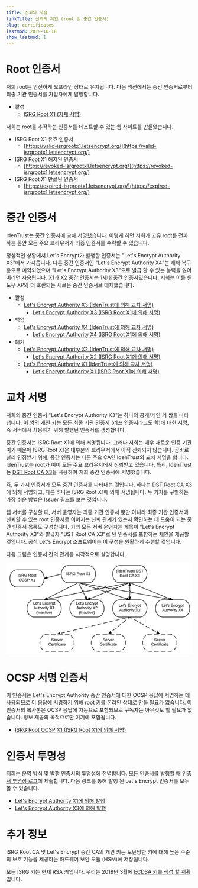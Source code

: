 ```yaml
---
title: 신뢰의 사슬
linkTitle: 신뢰의 체인 (root 및 중간 인증서)
slug: certificates
lastmod: 2019-10-18
show_lastmod: 1
---
```



# Root 인증서

저희 root는 안전하게 오프라인 상태로 유지됩니다. 다음 섹션에서는 중간 인증서로부터 최종 기관 인증서를 가입자에게 발행합니다.

* 활성
  * [ISRG Root X1 (자체 서명)](/certs/isrgrootx1.pem.txt)

저희는 root를 추적하는 인증서를 테스트할 수 있는 웹 사이트를 만들었습니다.

* ISRG Root X1 유효 인증서
  * [https://valid-isrgrootx1.letsencrypt.org/](https://valid-isrgrootx1.letsencrypt.org/)
* ISRG Root X1 해지된 인증서
  * [https://revoked-isrgrootx1.letsencrypt.org/](https://revoked-isrgrootx1.letsencrypt.org/)
* ISRG Root X1 만료된 인증서
  * [https://expired-isrgrootx1.letsencrypt.org/](https://expired-isrgrootx1.letsencrypt.org/)

# 중간 인증서

IdenTrust는 중간 인증서에 교차 서명했습니다. 이렇게 하면 저희가 고유 root를 전파하는 동안 모든 주요 브라우저가 최종 인증서를 수락할 수 있습니다.

정상적인 상황에서 Let's Encrypt가 발행한 인증서는 "Let's Encrypt Authority X3"에서 가져옵니다. 다른 중간 인증서인 "Let's Encrypt Authority X4"는 재해 복구용으로 예약되었으며 "Let's Encrypt Authority X3"으로 발급 할 수 있는 능력을 잃어버리면 사용됩니다. X1과 X2 중간 인증서는 1세대 중간 인증서였습니다. 저희는 이를 윈도우 XP와 더 호환되는 새로운 중간 인증서로 대체했습니다.

* 활성
  * [Let's Encrypt Authority X3 (IdenTrust에 의해 교차 서명)](/certs/lets-encrypt-x3-cross-signed.pem.txt)
    * [Let's Encrypt Authority X3 (ISRG Root X1에 의해 서명)](/certs/letsencryptauthorityx3.pem.txt)
* 백업
  * [Let's Encrypt Authority X4 (IdenTrust에 의해 교차 서명)](/certs/lets-encrypt-x4-cross-signed.pem.txt)
    * [Let's Encrypt Authority X4 (ISRG Root X1에 의해 서명)](/certs/letsencryptauthorityx4.pem.txt)
* 폐기
  * [Let's Encrypt Authority X2 (IdenTrust에 의해 교차 서명)](/certs/lets-encrypt-x2-cross-signed.pem.txt)
    * [Let's Encrypt Authority X2 (ISRG Root X1에 의해 서명)](/certs/letsencryptauthorityx2.pem.txt)
  * [Let's Encrypt Authority X1 (IdenTrust에 의해 교차 서명)](/certs/lets-encrypt-x1-cross-signed.pem.txt)
    * [Let's Encrypt Authority X1 (ISRG Root X1에 의해 서명)](/certs/letsencryptauthorityx1.pem.txt)

# 교차 서명

저희의 중간 인증서 "Let's Encrypt Authority X3"는 하나의 공개/개인 키 쌍을 나타냅니다. 이 쌍의 개인 키는 모든 최종 기관 인증서 (리프 인증서라고도 함)에 대한 서명, 즉 서버에서 사용하기 위해 발행된 인증서를 생성합니다.

중간 인증서는 ISRG Root X1에 의해 서명됩니다. 그러나 저희는 매우 새로운 인증 기관이기 때문에 ISRG Root X1은 대부분의 브라우저에서 아직 신뢰되지 않습니다. 곧바로 널리 인정받기 위해, 중간 인증서는 다른 주요 CA인 IdenTrust와 교차 서명을 합니다. IdenTrust는 root가 이미 모든 주요 브라우저에서 신뢰받고 있습니다. 특히, IdenTrust는 [DST Root CA X3](https://www.identrust.com/certificates/trustid/root-download-x3.html)을 사용하여 저희 중간 인증서에 서명했습니다.

즉, 두 가지 인증서가 모두 중간 인증서를 나타내는 것입니다. 하나는 DST Root CA X3에 의해 서명되고, 다른 하나는 ISRG Root X1에 의해 서명됩니다. 두 가지를 구별하는 가장 쉬운 방법은 Issuer 필드를 보는 것입니다.

웹 서버를 구성할 때, 서버 운영자는 최종 기관 인증서 뿐만 아니라 최종 기관 인증서에 신뢰할 수 있는 root 인증서로 이어지는 신뢰 관계가 있는지 확인하는 데 도움이 되는 중간 인증서 목록도 구성합니다. 거의 모든 서버 운영자는 제목이 "Let's Encrypt Authority X3"와 발급자 "DST Root CA X3"로 된 인증서를 포함하는 체인을 제공할 것입니다. 공식 Let's Encrypt 소프트웨어는 이 구성을 원활하게 수행할 것입니다.

다음 그림은 인증서 간의 관계를 시각적으로 설명합니다.

<img src="/certs/isrg-keys.png" alt="ISRG Key relationship diagram">

# OCSP 서명 인증서

이 인증서는 Let's Encrypt Authority 중간 인증서에 대한 OCSP 응답에 서명하는 데 사용되므로 이 응답에 서명하기 위해 root 키를 온라인 상태로 만들 필요가 없습니다. 이 인증서의 복사본은 OCSP 응답에 자동으로 포함되므로 구독자는 아무것도 할 필요가 없습니다. 정보 제공의 목적으로만 여기에 포함됩니다.

* [ISRG Root OCSP X1 (ISRG Root X1에 의해 서명)](/certs/isrg-root-ocsp-x1.pem.txt)

# 인증서 투명성

저희는 운영 방식 및 발행 인증서의 투명성에 전념합니다. 모든 인증서를 발행할 때 [인증서 투명성 로그](https://www.certificate-transparency.org/)에 제출합니다. 다음 링크를 통해 발행 된 Let's Encrypt 인증서를 모두 볼 수 있습니다.

* [Let's Encrypt Authority X1에 의해 발행](https://crt.sh/?Identity=%25&iCAID=7395)
* [Let's Encrypt Authority X3에 의해 발행](https://crt.sh/?Identity=%25&iCAID=16418)

# 추가 정보

ISRG Root CA 및 Let's Encrypt 중간 CA의 개인 키는 도난당한 키에 대해 높은 수준의 보호 기능을 제공하는 하드웨어 보안 모듈 (HSM)에 저장됩니다.

모든 ISRG 키는 현재 RSA 키입니다. 우리는 2018년 3월에 [ECDSA 키를 생성 할 계획](/upcoming-features)입니다.
